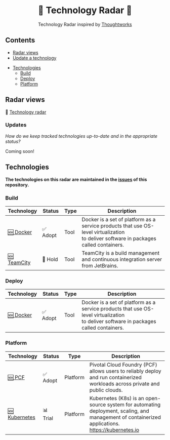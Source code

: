 <div align="center">
	<!--img width="500" height="350" src="images/logo.svg" alt="Building Blocks"-->
	<h1>📡 Technology Radar 🎯</h1>
    <p>Technology Radar inspired by <a href="https://radar.thoughtworks.com">Thoughtworks</a></p>
</div>

<!-- toc -->

## Contents

- [Radar views](#Radar-views)
- [Update a technology](#Updates)
<!-- generated index -->
- [Technologies](#Technologies)
  - [Build](#Build)
  - [Deploy](#Deploy)
  - [Platform](#Platform)
<!-- generated index end -->

<!-- tocstop -->

## Radar views
📡 [Technology radar][tech radar]

### Updates

*How do we keep tracked technologies up-to-date and in the appropriate status?*

Coming soon!

<!-- generated list -->
## Technologies
**The technologies on this radar are maintained in the [issues](https://github.com/timperman/radar/issues) of this repository.**

### Build
| Technology | Status | Type | Description |
|---|---|---|---|
| [🆕 Docker](https://github.com/timperman/radar/issues/24) | ✅ Adopt | Tool | Docker is a set of platform as a service products that use OS-level virtualization<br> to deliver software in packages called containers. |
| [🆕 TeamCity](https://github.com/timperman/radar/issues/22) | 🛑 Hold | Tool | TeamCity is a build management and continuous integration server from JetBrains. |

### Deploy
| Technology | Status | Type | Description |
|---|---|---|---|
| [🆕 Docker](https://github.com/timperman/radar/issues/24) | ✅ Adopt | Tool | Docker is a set of platform as a service products that use OS-level virtualization<br> to deliver software in packages called containers. |

### Platform
| Technology | Status | Type | Description |
|---|---|---|---|
| [🆕 PCF](https://github.com/timperman/radar/issues/21) | ✅ Adopt | Platform | Pivotal Cloud Foundry (PCF) allows users to reliably deploy and run containerized<br> workloads across private and public clouds.  |
| [🆕 Kubernetes](https://github.com/timperman/radar/issues/20) | 📊 Trial | Platform | Kubernetes (K8s) is an open-source system for automating deployment, scaling, and<br> management of containerized applications. https://kubernetes.io |
<!-- generated list end -->

[tech radar]: https://radar.thoughtworks.com/
[new issue]: https://github.com/timperman/radar/issues/new/choose
